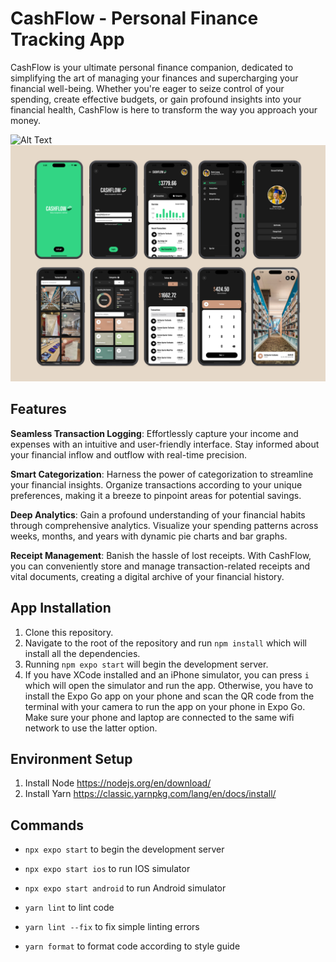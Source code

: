 # CashFlow - Personal Finance Tracking App

CashFlow is your ultimate personal finance companion, dedicated to simplifying the art of managing your finances and supercharging your financial well-being. Whether you're eager to seize control of your spending, create effective budgets, or gain profound insights into your financial health, CashFlow is here to transform the way you approach your money.

![Alt Text](assets/README_Images/mainPhoto.png)
![Alt Text](assets/README_Images/secondPhoto.png)

## Features

__Seamless Transaction Logging__: Effortlessly capture your income and expenses with an intuitive and user-friendly interface. Stay informed about your financial inflow and outflow with real-time precision.

__Smart Categorization__: Harness the power of categorization to streamline your financial insights. Organize transactions according to your unique preferences, making it a breeze to pinpoint areas for potential savings.
 
 __Deep Analytics__: Gain a profound understanding of your financial habits through comprehensive analytics. Visualize your spending patterns across weeks, months, and years with dynamic pie charts and bar graphs.

__Receipt Management__: Banish the hassle of lost receipts. With CashFlow, you can conveniently store and manage transaction-related receipts and vital documents, creating a digital archive of your financial history.

## App Installation

1. Clone this repository.
2. Navigate to the root of the repository and run `npm install` which will install all the dependencies.
3. Running `npm expo start` will begin the development server.
4. If you have XCode installed and an iPhone simulator, you can press `i` which will open the simulator and run the app.
Otherwise, you have to install the Expo Go app on your phone and scan the QR code from the terminal with your camera
to run the app on your phone in Expo Go. Make sure your phone and laptop are connected to the same wifi network to use the latter option.

## Environment Setup

1. Install Node
https://nodejs.org/en/download/
2. Install Yarn
https://classic.yarnpkg.com/lang/en/docs/install/

## Commands

- `npx expo start` to begin the development server
- `npx expo start ios` to run IOS simulator
- `npx expo start android` to run Android simulator

- `yarn lint` to lint code
- `yarn lint --fix` to fix simple linting errors
- `yarn format` to format code according to style guide
